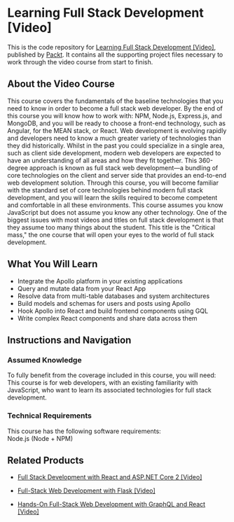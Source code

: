 # Learning Full Stack Development [Video]
This is the code repository for [Learning Full Stack Development [Video]](https://www.packtpub.com/web-development/learning-full-stack-development-video?utm_source=github&utm_medium=repository&utm_campaign=9781787127616), published by [Packt](https://www.packtpub.com/?utm_source=github). It contains all the supporting project files necessary to work through the video course from start to finish.
## About the Video Course
This course covers the fundamentals of the baseline technologies that you need to know in order to become a full stack web developer. By the end of this course you will know how to work with: NPM, Node.js, Express.js, and MongoDB, and you will be ready to choose a front-end technology, such as Angular, for the MEAN stack, or React. Web development is evolving rapidly and developers need to know a much greater variety of technologies than they did historically. Whilst in the past you could specialize in a single area, such as client side development, modern web developers are expected to have an understanding of all areas and how they fit together. This 360-degree approach is known as full stack web development—a bundling of core technologies on the client and server side that provides an end-to-end web development solution. Through this course, you will become familiar with the standard set of core technologies behind modern full stack development, and you will learn the skills required to become competent and comfortable in all these environments. This course assumes you know JavaScript but does not assume you know any other technology. One of the biggest issues with most videos and titles on full stack development is that they assume too many things about the student. This title is the "Critical mass," the one course that will open your eyes to the world of full stack development.

<H2>What You Will Learn</H2>
<DIV class=book-info-will-learn-text>
<UL>
<LI>Integrate the Apollo platform in your existing applications 
<LI>Query and mutate data from your React App 
<LI>Resolve data from multi-table databases and system architectures 
<LI>Build models and schemas for users and posts using Apollo 
<LI>Hook Apollo into React and build frontend components using GQL 
<LI>Write complex React components and share data across them </LI></UL></DIV>

## Instructions and Navigation
### Assumed Knowledge
To fully benefit from the coverage included in this course, you will need:<br/>
This course is for web developers, with an existing familiarity with JavaScript, who want to learn its associated technologies for full stack development.
### Technical Requirements
This course has the following software requirements:<br/>
Node.js (Node + NPM)

## Related Products
* [Full Stack Development with React and ASP.NET Core 2 [Video]](https://www.packtpub.com/web-development/full-stack-development-react-and-aspnet-core-2-video?utm_source=github&utm_medium=repository&utm_campaign=9781789618754)

* [Full-Stack Web Development with Flask [Video]](https://www.packtpub.com/web-development/full-stack-web-development-flask-video?utm_source=github&utm_medium=repository&utm_campaign=9781789957464)

* [Hands-On Full-Stack Web Development with GraphQL and React [Video]](https://www.packtpub.com/web-development/hands-full-stack-web-development-graphql-and-react-video?utm_source=github&utm_medium=repository&utm_campaign=9781838555054)

